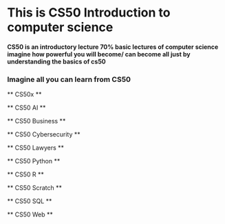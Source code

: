 # This is CS50 Introduction to computer science

#### CS50 is an introductory lecture 70% basic lectures of computer science imagine how powerful you will become/ can become all just by understanding the basics of cs50

### Imagine all you can learn from CS50


** CS50x **

** CS50 AI **

** CS50 Business **

** CS50 Cybersecurity **

** CS50 Lawyers **

** CS50 Python **

** CS50 R **

** CS50 Scratch **

** CS50 SQL **

** CS50 Web **

